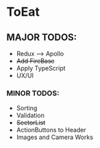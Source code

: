 # ToEat

## MAJOR TODOS: 
  * Redux --> Apollo
  * ~~Add FireBase~~
  * Apply TypeScript
  * UX/UI

### MINOR TODOS:
  - Sorting
  - Validation
  - ~~SectorList~~
  - ActionButtons to Header
  - Images and Camera Works
